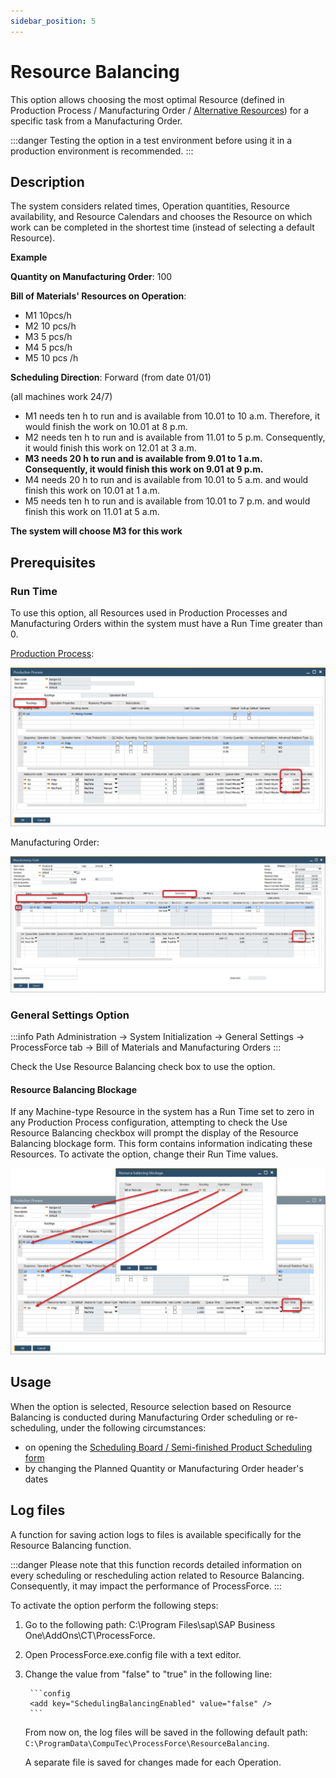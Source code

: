 ```yaml
---
sidebar_position: 5
---
```


# Resource Balancing

This option allows choosing the most optimal Resource (defined in Production Process / Manufacturing Order / [Alternative Resources](./gantt-chart/alternative-resources.md)) for a specific task from a Manufacturing Order.

:::danger
    Testing the option in a test environment before using it in a production environment is recommended.
:::

## Description

The system considers related times, Operation quantities, Resource availability, and Resource Calendars and chooses the Resource on which work can be completed in the shortest time (instead of selecting a default Resource).

**Example**

**Quantity on Manufacturing Order**: 100

**Bill of Materials' Resources on Operation**:

- M1 10pcs/h
- M2 10 pcs/h
- M3 5 pcs/h
- M4 5 pcs/h
- M5 10 pcs /h

**Scheduling Direction**: Forward (from date 01/01)

(all machines work 24/7)

- M1 needs ten h to run and is available from 10.01 to 10 a.m. Therefore, it would finish the work on 10.01 at 8 p.m.
- M2 needs ten h to run and is available from 11.01 to 5 p.m. Consequently, it would finish this work on 12.01 at 3 a.m.
- **M3 needs 20 h to run and is available from 9.01 to 1 a.m. Consequently, it would finish this work on 9.01 at 9 p.m.**
- M4 needs 20 h to run and is available from 10.01 to 5 a.m. and would finish this work on 10.01 at 1 a.m.
- M5 needs ten h to run and is available from 10.01 to 7 p.m. and would finish this work on 11.01 at 5 a.m.

**The system will choose M3 for this work**

## Prerequisites

### Run Time

To use this option, all Resources used in Production Processes and Manufacturing Orders within the system must have a Run Time greater than 0.

[Production Process](../formulations-and-bill-of-materials/production-process/overview.md):

![Production Process Runtime](./media/resource-balancing/production-process-runtime.webp)

Manufacturing Order:

![Manufacturing Order Run Time](./media/resource-balancing/manufacturing-order-runtime.webp)

### General Settings Option

:::info Path
    Administration → System Initialization → General Settings → ProcessForce tab → Bill of Materials and Manufacturing Orders
:::

Check the Use Resource Balancing check box to use the option.

#### Resource Balancing Blockage

If any Machine-type Resource in the system has a Run Time set to zero in any Production Process configuration, attempting to check the Use Resource Balancing checkbox will prompt the display of the Resource Balancing blockage form. This form contains information indicating these Resources. To activate the option, change their Run Time values.

![Resource Balancing Blockage](./media/resource-balancing/resource-balancing-blockage.webp)

## Usage

When the option is selected, Resource selection based on Resource Balancing is conducted during Manufacturing Order scheduling or re-scheduling, under the following circumstances:

- on opening the [Scheduling Board / Semi-finished Product Scheduling form](./scheduling-board.md#how-to-open-scheduling-board--semi-finished-product-scheduling)
- by changing the Planned Quantity or Manufacturing Order header's dates

## Log files

A function for saving action logs to files is available specifically for the Resource Balancing function.

:::danger
    Please note that this function records detailed information on every scheduling or rescheduling action related to Resource Balancing. Consequently, it may impact the performance of ProcessForce.
:::

To activate the option perform the following steps:

1. Go to the following path: C:\Program Files\sap\SAP Business One\AddOns\CT\ProcessForce.
2. Open ProcessForce.exe.config file with a text editor.
3. Change the value from "false" to "true" in the following line:

        ```config
        <add key="SchedulingBalancingEnabled" value="false" />
        ```

   From now on, the log files will be saved in the following default path: `C:\ProgramData\CompuTec\ProcessForce\ResourceBalancing`.

   A separate file is saved for changes made for each Operation.
